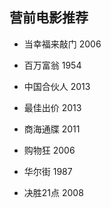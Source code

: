 ## 营前电影推荐

+ 当幸福来敲门 2006

+ 百万富翁 1954

+ 中国合伙人 2013

+ 最佳出价 2013

+ 商海通牒 2011

+ 购物狂 2006

+ 华尔街 1987

+ 决胜21点 2008
